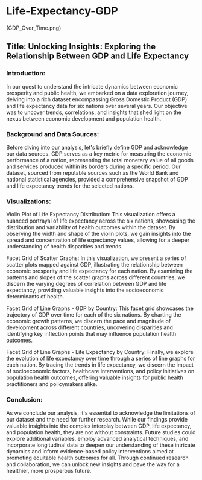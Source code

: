# Life-Expectancy-GDP

(GDP_Over_Time.png)

## Title: Unlocking Insights: Exploring the Relationship Between GDP and Life Expectancy

### Introduction:

In our quest to understand the intricate dynamics between economic prosperity and public health, we embarked on a data exploration journey, delving into a rich dataset encompassing Gross Domestic Product (GDP) and life expectancy data for six nations over several years. Our objective was to uncover trends, correlations, and insights that shed light on the nexus between economic development and population health.

### Background and Data Sources:

Before diving into our analysis, let's briefly define GDP and acknowledge our data sources. GDP serves as a key metric for measuring the economic performance of a nation, representing the total monetary value of all goods and services produced within its borders during a specific period. Our dataset, sourced from reputable sources such as the World Bank and national statistical agencies, provided a comprehensive snapshot of GDP and life expectancy trends for the selected nations.

### Visualizations:

Violin Plot of Life Expectancy Distribution: This visualization offers a nuanced portrayal of life expectancy across the six nations, showcasing the distribution and variability of health outcomes within the dataset. By observing the width and shape of the violin plots, we gain insights into the spread and concentration of life expectancy values, allowing for a deeper understanding of health disparities and trends.

Facet Grid of Scatter Graphs: In this visualization, we present a series of scatter plots mapped against GDP, illustrating the relationship between economic prosperity and life expectancy for each nation. By examining the patterns and slopes of the scatter graphs across different countries, we discern the varying degrees of correlation between GDP and life expectancy, providing valuable insights into the socioeconomic determinants of health.

Facet Grid of Line Graphs - GDP by Country: This facet grid showcases the trajectory of GDP over time for each of the six nations. By charting the economic growth patterns, we discern the pace and magnitude of development across different countries, uncovering disparities and identifying key inflection points that may influence population health outcomes.

Facet Grid of Line Graphs - Life Expectancy by Country: Finally, we explore the evolution of life expectancy over time through a series of line graphs for each nation. By tracing the trends in life expectancy, we discern the impact of socioeconomic factors, healthcare interventions, and policy initiatives on population health outcomes, offering valuable insights for public health practitioners and policymakers alike.

### Conclusion:

As we conclude our analysis, it's essential to acknowledge the limitations of our dataset and the need for further research. While our findings provide valuable insights into the complex interplay between GDP, life expectancy, and population health, they are not without constraints. Future studies could explore additional variables, employ advanced analytical techniques, and incorporate longitudinal data to deepen our understanding of these intricate dynamics and inform evidence-based policy interventions aimed at promoting equitable health outcomes for all. Through continued research and collaboration, we can unlock new insights and pave the way for a healthier, more prosperous future.

